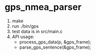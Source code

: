 # gps_nmea_parser

1. make
2. run ./bin/gps
3. test data is in src/main.c
4. API usage:
   * process_gps_data(p, &gps_frame);
   * parse_gps_sentence(&gps_frame);
